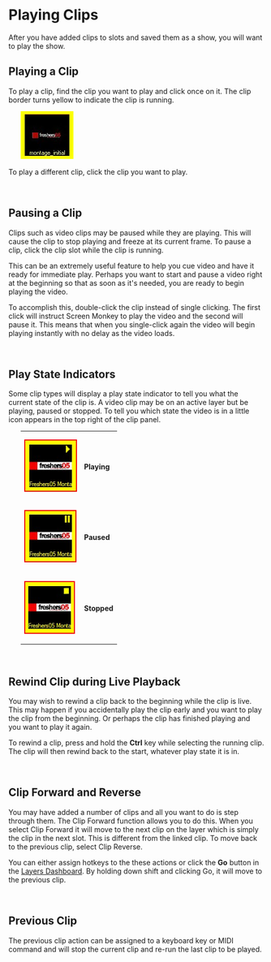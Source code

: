<h1>Playing Clips</h1>
<p><span class="rvts10">After you have added clips to slots and saved them 
 as a show, you will want to play the show.</span></p>
<h2><span class="rvts11">Playing a Clip</span></h2>
<p><span class="rvts10">To play a clip, find the clip you want to play 
 and click once on it. The clip border turns yellow to indicate the clip 
 is running.</span></p>
<p class="rvps2" style="margin-left: 24px;"><img alt="" src="../../images/img_283.jpg" border="0" class="hcp2"></p>
<p><span class="rvts12">To play a different clip, click the clip you want 
 to play.</span></p>
<p>&#160;</p>
<h2><span class="rvts13">Pausing a Clip</span></h2>
<p><span class="rvts12">Clips such as video clips may be paused while they 
 are playing. This will cause the clip to stop playing and freeze at its 
 current frame. To pause a clip, click the clip slot while the clip is 
 running.</span></p>
<p><span class="rvts12">This can be an extremely useful feature to help 
 you cue video and have it ready for immediate play. Perhaps you want to 
 start and pause a video right at the beginning so that as soon as it's 
 needed, you are ready to begin playing the video. </span></p>
<p><span class="rvts12">To accomplish this, double-click the clip instead 
 of single clicking. The first click will instruct Screen Monkey to play 
 the video and the second will pause it. This means that when you single-click 
 again the video will begin playing instantly with no delay as the video 
 loads.</span></p>
<p>&#160;</p>
<h2><span class="rvts13">Play State Indicators</span></h2>
<p><span class="rvts12">Some clip types will display a play state indicator 
 to tell you what the current state of the clip is. A video clip may be 
 on an active layer but be playing, paused or stopped. To tell you which 
 state the video is in a little icon appears in the top right of the clip 
 panel.</span></p>
<div>
	<table style="border-width: 0px; margin-left: 24px;" cellspacing="0">
		<col>
		<col>
		<tr class="hcp3">
			<td height="109" class="hcp4"><p 
				 class="rvps2"><img alt="" src="../../images/img_284.jpg" border="0" class="hcp2"></p></td>
			<td height="109" class="hcp5"><p 
				 class="rvps2" style="font-weight: bold;"><span class="rvts14">Playing</span></p></td>
		</tr>
		<tr class="hcp3">
			<td height="108" class="hcp4"><p 
				 class="rvps2"><img alt="" src="../../images/img_285.jpg" border="0" class="hcp2"></p></td>
			<td height="108" class="hcp5"><p 
				 class="rvps2" style="font-weight: bold;"><span class="rvts14">Paused</span></p></td>
		</tr>
		<tr class="hcp3">
			<td class="hcp4"><p class="rvps2"><img alt="" src="../../images/img_286.jpg" border="0" class="hcp2"></p></td>
			<td class="hcp5"><p class="rvps2" 
				 style="font-weight: bold;"><span class="rvts14">Stopped</span></p></td>
		</tr>
	</table>
</div>
<p>&#160;</p>
<h2><span class="rvts13">Rewind Clip during Live Playback</span></h2>
<p><span class="rvts12">You may wish to rewind a clip back to the beginning 
 while the clip is live. This may happen if you accidentally play the clip 
 early and you want to play the clip from the beginning. Or perhaps the 
 clip has finished playing and you want to play it again.</span></p>
<p><span class="rvts12">To rewind a clip, press and hold the </span><span 
	 class="rvts12" style="font-weight: bold;">Ctrl</span><span class="rvts12"> 
 key while selecting the running clip. The clip will then rewind back to 
 the start, whatever play state it is in.</span></p>
<p>&#160;</p>
<h2><span class="rvts11">Clip Forward and Reverse</span></h2>
<p><span class="rvts10">You may have added a number of clips and all you 
 want to do is step through them. The Clip Forward function allows you 
 to do this. When you select Clip Forward it will move to the next clip 
 on the layer which is simply the clip in the next slot. This is different 
 from the linked clip. To move back to the previous clip, select Clip Reverse. 
 </span></p>
<p><span class="rvts10">You can either assign hotkeys to the these actions 
 or click the </span><span class="rvts10" style="font-weight: bold;">Go</span><span 
	 class="rvts10"> button in the <a href="../WorkingWithShows/LayersDashboard.md">Layers 
 Dashboard</a>. By holding down shift and clicking Go, it will move to 
 the previous clip.</span></p>
<p>&#160;</p>
<h2><span class="rvts11">Previous Clip</span></h2>
<p><span class="rvts10">The previous clip action can be assigned to a keyboard 
 key or MIDI command and will stop the current clip and re-run the last 
 clip to be played.</span></p>
